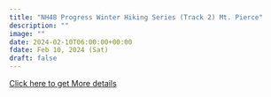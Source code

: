 ```yaml
---
title: "NH48 Progress Winter Hiking Series (Track 2) Mt. Pierce" 
description: ""
image: ""
date: 2024-02-10T06:00:00+00:00
fdate: Feb 10, 2024 (Sat)
draft: false
---
```

<a href="https://activities.outdoors.org/search/index.cfm/action/details/id/147219" target="_blank">Click here to get More details</a>

